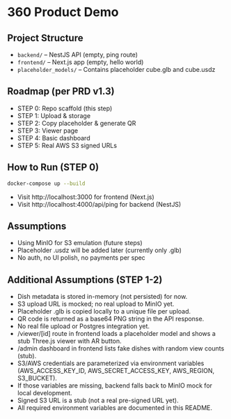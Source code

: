 # 360 Product Demo

## Project Structure

- `backend/` – NestJS API (empty, ping route)
- `frontend/` – Next.js app (empty, hello world)
- `placeholder_models/` – Contains placeholder cube.glb and cube.usdz

## Roadmap (per PRD v1.3)

- STEP 0: Repo scaffold (this step)
- STEP 1: Upload & storage
- STEP 2: Copy placeholder & generate QR
- STEP 3: Viewer page
- STEP 4: Basic dashboard
- STEP 5: Real AWS S3 signed URLs

## How to Run (STEP 0)

```sh
docker-compose up --build
```

- Visit http://localhost:3000 for frontend (Next.js)
- Visit http://localhost:4000/api/ping for backend (NestJS)

## Assumptions
- Using MinIO for S3 emulation (future steps)
- Placeholder .usdz will be added later (currently only .glb)
- No auth, no UI polish, no payments per spec 

## Additional Assumptions (STEP 1-2)
- Dish metadata is stored in-memory (not persisted) for now.
- S3 upload URL is mocked; no real upload to MinIO yet.
- Placeholder .glb is copied locally to a unique file per upload.
- QR code is returned as a base64 PNG string in the API response.
- No real file upload or Postgres integration yet. 
- /viewer/[id] route in frontend loads a placeholder model and shows a stub Three.js viewer with AR button. 
- /admin dashboard in frontend lists fake dishes with random view counts (stub). 
- S3/AWS credentials are parameterized via environment variables (AWS_ACCESS_KEY_ID, AWS_SECRET_ACCESS_KEY, AWS_REGION, S3_BUCKET).
- If those variables are missing, backend falls back to MinIO mock for local development.
- Signed S3 URL is a stub (not a real pre-signed URL yet).
- All required environment variables are documented in this README. 